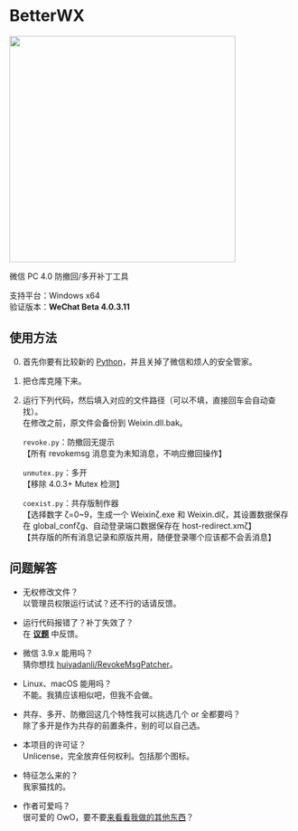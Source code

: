 # BetterWX
<img width="400" src="https://github.com/user-attachments/assets/4bdfb590-d913-4543-b54c-347f6b1d14e7" />

微信 PC 4.0 防撤回/多开补丁工具

支持平台：Windows x64<br>
验证版本：**WeChat Beta 4.0.3.11**

## 使用方法
0. 首先你要有比较新的 [Python](https://www.python.org/downloads/)，并且关掉了微信和烦人的安全管家。
1. 把仓库克隆下来。
2. 运行下列代码，然后填入对应的文件路径（可以不填，直接回车会自动查找）。<br>
   在修改之前，原文件会备份到 Weixin.dll.bak。

   `revoke.py`：防撤回无提示<br>【所有 revokemsg 消息变为未知消息，不响应撤回操作】

   `unmutex.py`：多开<br>【移除 4.0.3+ Mutex 检测】

   `coexist.py`：共存版制作器<br>【选择数字 ζ=0~9，生成一个 Weixinζ.exe 和 Weixin.dlζ，其设置数据保存在 global_confζg、自动登录端口数据保存在 host-redirect.xmζ】<br>【共存版的所有消息记录和原版共用，随便登录哪个应该都不会丢消息】

## 问题解答

- 无权修改文件？<br>
  以管理员权限运行试试？还不行的话请反馈。

- 运行代码报错了？补丁失效了？<br>
  在 [**议题**](https://github.com/zetaloop/BetterWX/issues) 中反馈。

- 微信 3.9.x 能用吗？<br>
  猜你想找 [huiyadanli/RevokeMsgPatcher](https://github.com/huiyadanli/RevokeMsgPatcher)。

- Linux、macOS 能用吗？<br>
  不能。我猜应该相似吧，但我不会做。

- 共存、多开、防撤回这几个特性我可以挑选几个 or 全都要吗？<br>
  除了多开是作为共存的前置条件，别的可以自己选。

- 本项目的许可证？<br>
  Unlicense，完全放弃任何权利。包括那个图标。

- 特征怎么来的？<br>
  我家猫找的。

- 作者可爱吗？<br>
  很可爱的 OwO，要不要[来看看我做的其他东西](https://github.com/zetaloop)？

